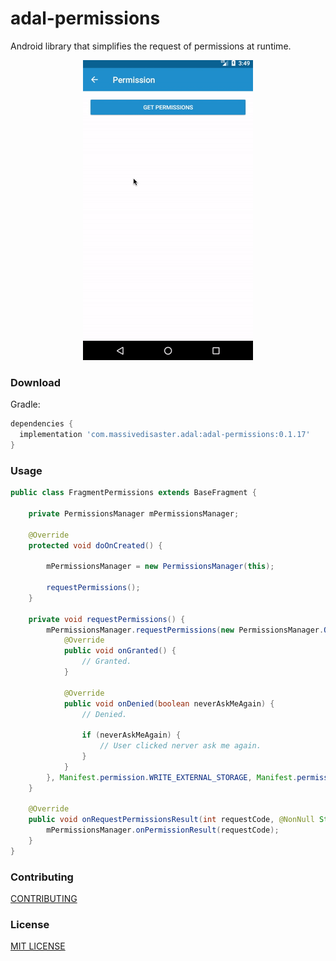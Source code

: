 # adal-permissions
Android library that simplifies the request of permissions at runtime.

<div align="center">
  <img src="art/adal-permissions.gif" />
</div>


### Download
Gradle:

```gradle
dependencies {
  implementation 'com.massivedisaster.adal:adal-permissions:0.1.17'
}
```

### Usage
```java
public class FragmentPermissions extends BaseFragment {

    private PermissionsManager mPermissionsManager;

    @Override
    protected void doOnCreated() {
      
        mPermissionsManager = new PermissionsManager(this);

        requestPermissions();
    }

    private void requestPermissions() {
        mPermissionsManager.requestPermissions(new PermissionsManager.OnPermissionsListener() {
            @Override
            public void onGranted() {
                // Granted.
            }

            @Override
            public void onDenied(boolean neverAskMeAgain) {
                // Denied.

                if (neverAskMeAgain) {
                    // User clicked nerver ask me again.
                }
            }
        }, Manifest.permission.WRITE_EXTERNAL_STORAGE, Manifest.permission.WRITE_CALENDAR);
    }

    @Override
    public void onRequestPermissionsResult(int requestCode, @NonNull String[] permissions, @NonNull int[] grantResults) {
        mPermissionsManager.onPermissionResult(requestCode);
    }
}

```
### Contributing
[CONTRIBUTING](../CONTRIBUTING.md)

### License
[MIT LICENSE](../LICENSE.md)